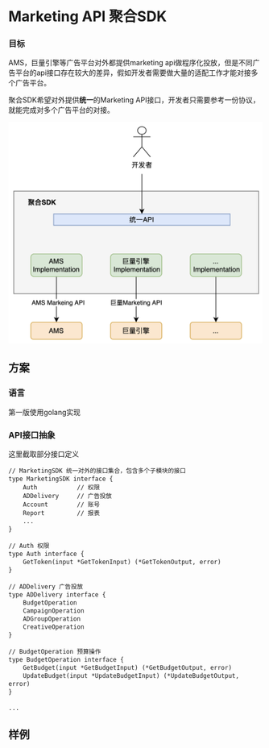# Marketing API 聚合SDK

### 目标

AMS，巨量引擎等广告平台对外都提供marketing api做程序化投放，但是不同广告平台的api接口存在较大的差异，假如开发者需要做大量的适配工作才能对接多个广告平台。

聚合SDK希望对外提供**统一**的Marketing API接口，开发者只需要参考一份协议，就能完成对多个广告平台的对接。

<img src="Marketing API 聚合SDK.assets/image-20210205142256720.png" alt="image-20210205142256720" style="zoom:50%;" />

## 方案

### 语言

第一版使用golang实现

### API接口抽象

这里截取部分接口定义

```golang
// MarketingSDK 统一对外的接口集合，包含多个子模块的接口
type MarketingSDK interface {
	Auth           // 权限
	ADDelivery     // 广告投放
	Account        // 账号
	Report         // 报表
	...
}

// Auth 权限
type Auth interface {
	GetToken(input *GetTokenInput) (*GetTokenOutput, error)
}

// ADDelivery 广告投放
type ADDelivery interface {
	BudgetOperation
	CampaignOperation
	ADGroupOperation
	CreativeOperation
}

// BudgetOperation 预算操作
type BudgetOperation interface {
	GetBudget(input *GetBudgetInput) (*GetBudgetOutput, error)
	UpdateBudget(input *UpdateBudgetInput) (*UpdateBudgetOutput, error)
}

...
```



## 样例